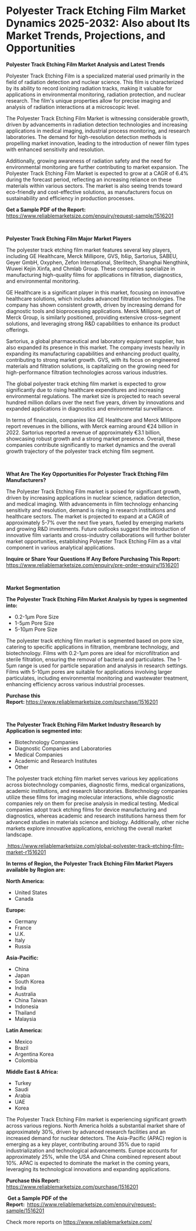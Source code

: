 <p><h1>Polyester Track Etching Film Market Dynamics 2025-2032: Also about Its Market Trends, Projections, and Opportunities</h1></p><p><strong>Polyester Track Etching Film Market Analysis and Latest Trends</strong></p>
<p><p>Polyester Track Etching Film is a specialized material used primarily in the field of radiation detection and nuclear science. This film is characterized by its ability to record ionizing radiation tracks, making it valuable for applications in environmental monitoring, radiation protection, and nuclear research. The film's unique properties allow for precise imaging and analysis of radiation interactions at a microscopic level.</p><p>The Polyester Track Etching Film Market is witnessing considerable growth, driven by advancements in radiation detection technologies and increasing applications in medical imaging, industrial process monitoring, and research laboratories. The demand for high-resolution detection methods is propelling market innovation, leading to the introduction of newer film types with enhanced sensitivity and resolution.</p><p>Additionally, growing awareness of radiation safety and the need for environmental monitoring are further contributing to market expansion. The Polyester Track Etching Film Market is expected to grow at a CAGR of 6.4% during the forecast period, reflecting an increasing reliance on these materials within various sectors. The market is also seeing trends toward eco-friendly and cost-effective solutions, as manufacturers focus on sustainability and efficiency in production processes.</p></p>
<p><strong>Get a Sample PDF of the Report:&nbsp;</strong> <a href="https://www.reliablemarketsize.com/enquiry/request-sample/1516201?utm_campaign=3348&utm_medium=2&utm_source=Github&utm_content=ia&utm_term=29032025&utm_id=polyester-track-etching-film">https://www.reliablemarketsize.com/enquiry/request-sample/1516201</a></p>
<p>&nbsp;</p>
<p><strong>Polyester Track Etching Film Major Market Players</strong></p>
<p><p>The polyester track etching film market features several key players, including GE Healthcare, Merck Millipore, GVS, It4ip, Sartorius, SABEU, Geyer GmbH, Oxyphen, Zefon International, Sterlitech, Shanghai Nengthink, Wuwei Kejin Xinfa, and Chmlab Group. These companies specialize in manufacturing high-quality films for applications in filtration, diagnostics, and environmental monitoring.</p><p>GE Healthcare is a significant player in this market, focusing on innovative healthcare solutions, which includes advanced filtration technologies. The company has shown consistent growth, driven by increasing demand for diagnostic tools and bioprocessing applications. Merck Millipore, part of Merck Group, is similarly positioned, providing extensive cross-segment solutions, and leveraging strong R&D capabilities to enhance its product offerings.</p><p>Sartorius, a global pharmaceutical and laboratory equipment supplier, has also expanded its presence in this market. The company invests heavily in expanding its manufacturing capabilities and enhancing product quality, contributing to strong market growth. GVS, with its focus on engineered materials and filtration solutions, is capitalizing on the growing need for high-performance filtration technologies across various industries.</p><p>The global polyester track etching film market is expected to grow significantly due to rising healthcare expenditures and increasing environmental regulations. The market size is projected to reach several hundred million dollars over the next five years, driven by innovations and expanded applications in diagnostics and environmental surveillance.</p><p>In terms of financials, companies like GE Healthcare and Merck Millipore report revenues in the billions, with Merck earning around €24 billion in 2022. Sartorius reported a revenue of approximately €3.1 billion, showcasing robust growth and a strong market presence. Overall, these companies contribute significantly to market dynamics and the overall growth trajectory of the polyester track etching film segment.</p></p>
<p>&nbsp;</p>
<p><strong>What Are The Key Opportunities For Polyester Track Etching Film Manufacturers?</strong></p>
<p><p>The Polyester Track Etching Film market is poised for significant growth, driven by increasing applications in nuclear science, radiation detection, and medical imaging. With advancements in film technology enhancing sensitivity and resolution, demand is rising in research institutions and healthcare sectors. The market is projected to expand at a CAGR of approximately 5-7% over the next five years, fueled by emerging markets and growing R&D investments. Future outlooks suggest the introduction of innovative film variants and cross-industry collaborations will further bolster market opportunities, establishing Polyester Track Etching Film as a vital component in various analytical applications.</p></p>
<p><strong>Inquire or Share Your Questions If Any Before Purchasing This Report:</strong> <a href="https://www.reliablemarketsize.com/enquiry/pre-order-enquiry/1516201?utm_campaign=3348&utm_medium=2&utm_source=Github&utm_content=ia&utm_term=29032025&utm_id=polyester-track-etching-film">https://www.reliablemarketsize.com/enquiry/pre-order-enquiry/1516201</a></p>
<p>&nbsp;</p>
<p><strong>Market Segmentation</strong></p>
<p><strong>The Polyester Track Etching Film Market Analysis by types is segmented into:</strong></p>
<p><ul><li>0.2-1μm Pore Size</li><li>1-5μm Pore Size</li><li>5-10μm Pore Size</li></ul></p>
<p><p>The polyester track etching film market is segmented based on pore size, catering to specific applications in filtration, membrane technology, and biotechnology. Films with 0.2-1μm pores are ideal for microfiltration and sterile filtration, ensuring the removal of bacteria and particulates. The 1-5μm range is used for particle separation and analysis in research settings. Films with 5-10μm pores are suitable for applications involving larger particulates, including environmental monitoring and wastewater treatment, enhancing efficiency across various industrial processes.</p></p>
<p><strong>Purchase this Report:&nbsp;</strong><a href="https://www.reliablemarketsize.com/purchase/1516201?utm_campaign=3348&utm_medium=2&utm_source=Github&utm_content=ia&utm_term=29032025&utm_id=polyester-track-etching-film">https://www.reliablemarketsize.com/purchase/1516201</a></p>
<p>&nbsp;</p>
<p><strong>The Polyester Track Etching Film Market Industry Research by Application is segmented into:</strong></p>
<p><ul><li>Biotechnology Companies</li><li>Diagnostic Companies and Laboratories</li><li>Medical Companies</li><li>Academic and Research Institutes</li><li>Other</li></ul></p>
<p><p>The polyester track etching film market serves various key applications across biotechnology companies, diagnostic firms, medical organizations, academic institutions, and research laboratories. Biotechnology companies utilize these films for imaging molecular interactions, while diagnostic companies rely on them for precise analysis in medical testing. Medical companies adopt track etching films for device manufacturing and diagnostics, whereas academic and research institutions harness them for advanced studies in materials science and biology. Additionally, other niche markets explore innovative applications, enriching the overall market landscape.</p></p>
<p><a href="https://www.reliablemarketsize.com/global-polyester-track-etching-film-market-r1516201?utm_campaign=3348&utm_medium=2&utm_source=Github&utm_content=ia&utm_term=29032025&utm_id=polyester-track-etching-film">&nbsp;https://www.reliablemarketsize.com/global-polyester-track-etching-film-market-r1516201</a></p>
<p><strong>In terms of Region, the Polyester Track Etching Film Market Players available by Region are:</strong></p>
<p>
    <p> <strong> North America: </strong>
        <ul>
            <li>United States</li>
            <li>Canada</li>
        </ul>
        </p> 
    <p> <strong> Europe: </strong>
        <ul>
            <li>Germany</li>
            <li>France</li>
            <li>U.K.</li>
            <li>Italy</li>
            <li>Russia</li>
        </ul>
        </p> 
    <p> <strong> Asia-Pacific: </strong>
        <ul>
            <li>China</li>
            <li>Japan</li>
            <li>South Korea</li>
            <li>India</li>
            <li>Australia</li>
            <li>China Taiwan</li>
            <li>Indonesia</li>
            <li>Thailand</li>
            <li>Malaysia</li>
        </ul>
        </p> 
    <p> <strong> Latin America: </strong>
        <ul>
            <li>Mexico</li>
            <li>Brazil</li>
            <li>Argentina Korea</li>
            <li>Colombia</li>
        </ul>
        </p> 
    <p> <strong> Middle East & Africa: </strong>
        <ul>
            <li>Turkey</li>
            <li>Saudi</li>
            <li>Arabia</li>
            <li>UAE</li>
            <li>Korea</li>
        </ul>
    </p>
    </p>
<p><p>The Polyester Track Etching Film market is experiencing significant growth across various regions. North America holds a substantial market share of approximately 30%, driven by advanced research facilities and an increased demand for nuclear detectors. The Asia-Pacific (APAC) region is emerging as a key player, contributing around 35% due to rapid industrialization and technological advancements. Europe accounts for approximately 25%, while the USA and China combined represent about 10%. APAC is expected to dominate the market in the coming years, leveraging its technological innovations and expanding applications.</p></p>
<p><strong>Purchase this Report: </strong><a href="https://www.reliablemarketsize.com/purchase/1516201?utm_campaign=3348&utm_medium=2&utm_source=Github&utm_content=ia&utm_term=29032025&utm_id=polyester-track-etching-film">https://www.reliablemarketsize.com/purchase/1516201</a></p>
<p>&nbsp;<strong>Get a Sample PDF of the Report:&nbsp;&nbsp;</strong><a href="https://www.reliablemarketsize.com/enquiry/request-sample/1516201?utm_campaign=3348&utm_medium=2&utm_source=Github&utm_content=ia&utm_term=29032025&utm_id=polyester-track-etching-film">https://www.reliablemarketsize.com/enquiry/request-sample/1516201</a></p>
<p><strong></strong></p>
<p>Check more reports on <a href="https://www.reliablemarketsize.com/?utm_campaign=3348&utm_medium=2&utm_source=Github&utm_content=ia&utm_term=29032025&utm_id=polyester-track-etching-film">https://www.reliablemarketsize.com/</a></p>